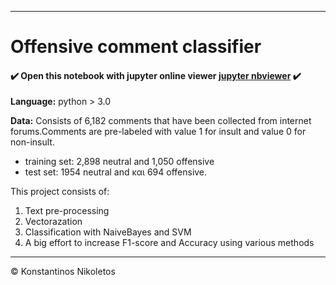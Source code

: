 
---

# Offensive comment classifier


#### ✔️ Open this notebook with jupyter online viewer [jupyter nbviewer](https://nbviewer.jupyter.org/github/Nikoletos-K/Offensive-Comment-Classifier/blob/master/Project.ipynb) ✔️

__Language:__ python > 3.0

__Data:__ Consists of 6,182 comments that have been collected from internet forums.Comments are pre-labeled with value 1 for insult and value 0 for non-insult.
 - training set: 2,898 neutral and 1,050 offensive
 - test set: 1954 neutral and και 694 offensive.

This project consists of:

1. Text pre-processing
2. Vectorazation
3. Classification with NaiveBayes and SVM
4. A big effort to increase F1-score and Accuracy using various methods

---

© Konstantinos Nikoletos
